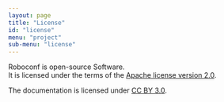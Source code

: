```yaml
---
layout: page
title: "License"
id: "license"
menu: "project"
sub-menu: "license"
---
```


Roboconf is open-source Software.  
It is licensed under the terms of the [Apache license version 2.0](http://www.apache.org/licenses/LICENSE-2.0).

The documentation is licensed under <a href="http://creativecommons.org/licenses/by/3.0/">CC BY 3.0</a>.
